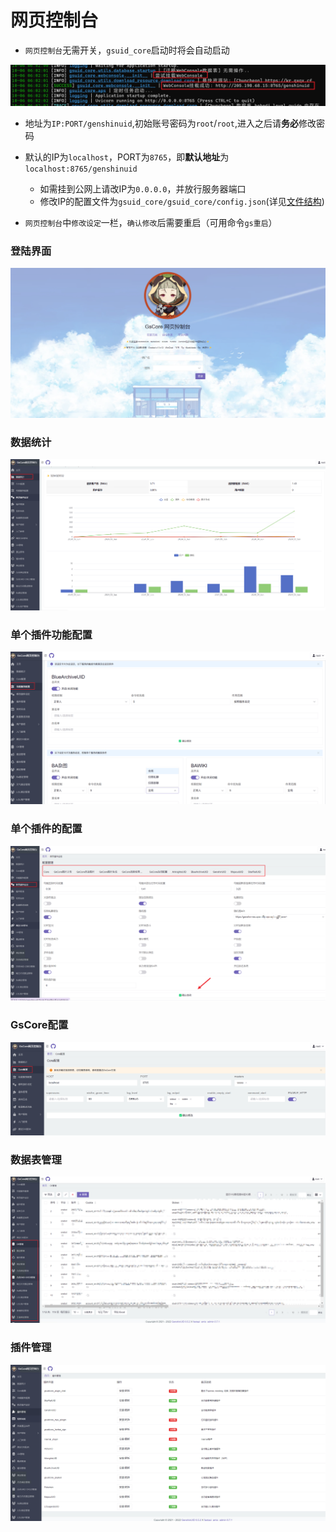 # 网页控制台<Badge type="tip" text="普通" />

- `网页控制台`无需开关，`gsuid_core`启动时将会自动启动


![image-20241006060218860](./../public/WebConsole/image-20241006060218860.png)

- 地址为`IP:PORT/genshinuid`,初始账号密码为`root`/`root`,进入之后请**务必**修改密码
- 默认的IP为`localhost`，PORT为`8765`，即**默认地址**为`localhost:8765/genshinuid`
  - 如需挂到公网上请改IP为`0.0.0.0`，并放行服务器端口
  - 修改IP的配置文件为`gsuid_core/gsuid_core/config.json`(详见[文件结构](DataStruct))

- `网页控制台`中`修改设定`一栏，`确认修改`后需要重启（可用命令`gs重启`）


### 登陆界面

![image-20240609030325816](./../public/WebConsole/image-20240609030325816.png)

### 数据统计

![image-20240609030435574](./../public/WebConsole/image-20240609030435574.png)

### 单个插件功能配置

![image-20240609024957506](./../public/WebConsole/image-20240609024957506.png)

### 单个插件的配置

![image-20240609030709698](./../public/WebConsole/image-20240609030709698.png)

### GsCore配置

![image-20240609025018824](./../public/WebConsole/image-20240609025018824.png)

### 数据表管理

![image-20240609030539347](./../public/WebConsole/image-20240609030539347.png)

### 插件管理

![image-20240609030612851](./../public/WebConsole/image-20240609030612851.png)